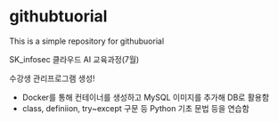 # githubtuorial
This is a simple repository for githubuorial

SK_infosec 클라우드 AI 교육과정(7월)

수강생 관리프로그램 생성!

- Docker를 통해 컨테이너를 생성하고 MySQL 이미지를 추가해 DB로 활용함
- class, definiion, try~except 구문 등 Python 기초 문법 등을 연습함
